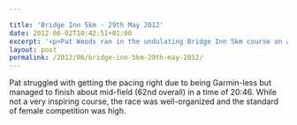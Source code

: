 ```yaml
---

title: 'Bridge Inn 5km - 29th May 2012'
date: 2012-06-02T10:42:51+01:00
excerpt: '<p>Pat Woods ran in the undulating Bridge Inn 5km course on a balmy evening.</p>'
layout: post
permalink: /2012/06/bridge-inn-5km-29th-may-2012/
---
```

Pat struggled with getting the pacing right due to being Garmin-less but managed to finish about mid-field (62nd overall) in a time of 20:46. While not a very inspiring course, the race was well-organized and the standard of female competition was high.